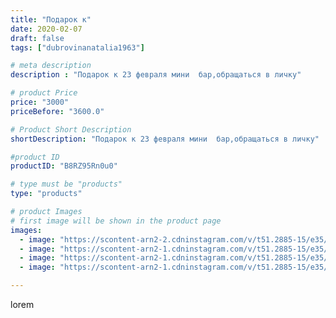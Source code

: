 ```yaml
---
title: "Подарок к"
date: 2020-02-07
draft: false
tags: ["dubrovinanatalia1963"]

# meta description
description : "Подарок к 23 февраля мини  бар,обращаться в личку"

# product Price
price: "3000"
priceBefore: "3600.0"

# Product Short Description
shortDescription: "Подарок к 23 февраля мини  бар,обращаться в личку"

#product ID
productID: "B8RZ95Rn0u0"

# type must be "products"
type: "products"

# product Images
# first image will be shown in the product page
images:
  - image: "https://scontent-arn2-2.cdninstagram.com/v/t51.2885-15/e35/83898411_2777097609013328_7132462025695489374_n.jpg?se=7&tp=1&_nc_ht=scontent-arn2-2.cdninstagram.com&_nc_cat=108&_nc_ohc=YNlxETeD74kAX8peQBd&ccb=7-4&oh=fb2b1d29efb2140f015958d2a3ba961c&oe=60838500&ig_cache_key=MjIzODY4NDY5MjQwODQ3MDE3Nw%3D%3D.2-ccb7-4"
  - image: "https://scontent-arn2-1.cdninstagram.com/v/t51.2885-15/e35/83311952_780869655654943_3787052022373248513_n.jpg?se=7&tp=1&_nc_ht=scontent-arn2-1.cdninstagram.com&_nc_cat=107&_nc_ohc=eqYFYClgaI8AX8bQJVv&ccb=7-4&oh=012619ed988ea9e50cdef0473b744912&oe=6083D0B5&ig_cache_key=MjIzODY4NDY5MjM2NjcwNDIwMg%3D%3D.2-ccb7-4"
  - image: "https://scontent-arn2-1.cdninstagram.com/v/t51.2885-15/e35/83893817_180677413162051_8752785069628134840_n.jpg?se=7&tp=1&_nc_ht=scontent-arn2-1.cdninstagram.com&_nc_cat=107&_nc_ohc=Df-waUoP8wkAX8HJ1s6&ccb=7-4&oh=1b90b76bccbedb10966ab6d23d3700c8&oe=6081860D&ig_cache_key=MjIzODY4NDY5MjM4MzQzNzM0Mg%3D%3D.2-ccb7-4"
  - image: "https://scontent-arn2-1.cdninstagram.com/v/t51.2885-15/e35/83517842_126316488660602_6018568949742801971_n.jpg?se=7&tp=1&_nc_ht=scontent-arn2-1.cdninstagram.com&_nc_cat=102&_nc_ohc=CtHfAD64OssAX8wr1Yy&ccb=7-4&oh=f80f964207a2a87ebcbfb504ed466e7e&oe=60848B1F&ig_cache_key=MjIzODY4NDY5MjM3NDkwNzIzNg%3D%3D.2-ccb7-4"

---
```

lorem
